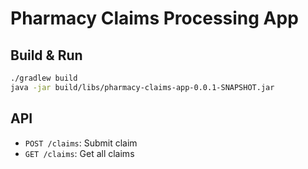 
# Pharmacy Claims Processing App

## Build & Run

```bash
./gradlew build
java -jar build/libs/pharmacy-claims-app-0.0.1-SNAPSHOT.jar
```

## API

- `POST /claims`: Submit claim
- `GET /claims`: Get all claims
